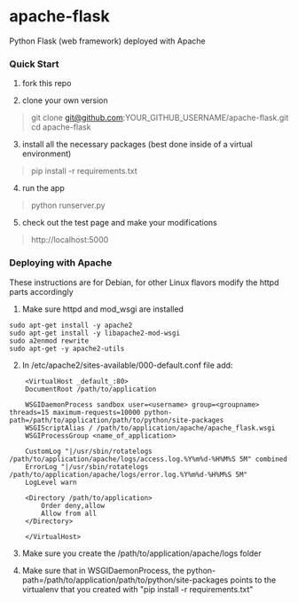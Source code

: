 apache-flask
============

Python Flask (web framework) deployed with Apache

### Quick Start

1. fork this repo

2. clone your own version
> git clone git@github.com:YOUR_GITHUB_USERNAME/apache-flask.git
> cd apache-flask

3. install all the necessary packages (best done inside of a virtual environment)
> pip install -r requirements.txt

4. run the app
> python runserver.py

5. check out the test page and make your modifications
> http://localhost:5000

### Deploying with Apache

These instructions are for Debian, for other Linux flavors modify the httpd parts accordingly

1. Make sure httpd and mod_wsgi are installed

```
sudo apt-get install -y apache2
sudo apt-get install -y libapache2-mod-wsgi
sudo a2enmod rewrite
sudo apt-get -y apache2-utils
```

2. In /etc/apache2/sites-available/000-default.conf file add:
```
    <VirtualHost _default_:80>
    DocumentRoot /path/to/application

    WSGIDaemonProcess sandbox user=<username> group=<groupname> threads=15 maximum-requests=10000 python-path=/path/to/application/path/to/python/site-packages
    WSGIScriptAlias / /path/to/application/apache/apache_flask.wsgi
    WSGIProcessGroup <name_of_application>

    CustomLog "|/usr/sbin/rotatelogs /path/to/application/apache/logs/access.log.%Y%m%d-%H%M%S 5M" combined
    ErrorLog "|/usr/sbin/rotatelogs /path/to/application/apache/logs/error.log.%Y%m%d-%H%M%S 5M"
    LogLevel warn

    <Directory /path/to/application>
        Order deny,allow
        Allow from all
    </Directory>

    </VirtualHost>
```

3. Make sure you create the /path/to/application/apache/logs folder

4. Make sure that in WSGIDaemonProcess, the python-path=/path/to/application/path/to/python/site-packages points to the virtualenv that you created with "pip install -r requirements.txt"
